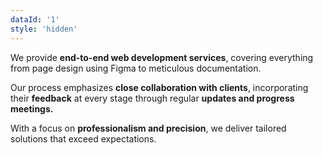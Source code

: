 ```yaml
---
dataId: '1'
style: 'hidden'
---
```

We provide <strong class = "text-theme-dark-blue dark:text-theme-primary-blue">end-to-end web development services</strong>, covering everything from page design using Figma to meticulous documentation.

Our process emphasizes <strong class = "text-theme-dark-blue dark:text-theme-primary-blue">close collaboration with clients</strong>, incorporating their <strong class = "text-theme-dark-blue dark:text-theme-primary-blue">feedback</strong> at every stage through regular <strong class = "text-theme-dark-blue dark:text-theme-primary-blue">updates and progress meetings.</strong>

With a focus on <strong class = "text-theme-dark-blue dark:text-theme-primary-blue">professionalism and precision</strong>, we deliver tailored solutions that exceed expectations.
